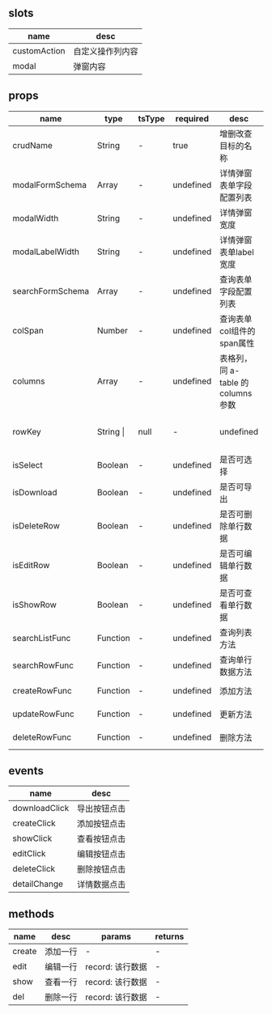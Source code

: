 ## slots

| name | desc |
| ---- | ---- |
| customAction | 自定义操作列内容 |
| modal | 弹窗内容 |

## props

| name | type | tsType | required | desc | default |
| ---- | ---- | ------ | -------- | ---- | ------- |
| crudName | String | - | true | 增删改查目标的名称 | '' |
| modalFormSchema | Array | - | undefined | 详情弹窗表单字段配置列表 | [] |
| modalWidth | String | - | undefined | 详情弹窗宽度 | '1200px' |
| modalLabelWidth | String | - | undefined | 详情弹窗表单label宽度 | '300px' |
| searchFormSchema | Array | - | undefined | 查询表单字段配置列表 | [] |
| colSpan | Number | - | undefined | 查询表单col组件的span属性 | 8 |
| columns | Array | - | undefined | 表格列，同 a-table 的 columns 参数 | [] |
| rowKey | String \|| null | - | undefined | 表格rowKey 同 a-table 的 rowKey 参数 | 'id' |
| isSelect | Boolean | - | undefined | 是否可选择 | false |
| isDownload | Boolean | - | undefined | 是否可导出 | false |
| isDeleteRow | Boolean | - | undefined | 是否可删除单行数据 | false |
| isEditRow | Boolean | - | undefined | 是否可编辑单行数据 | false |
| isShowRow | Boolean | - | undefined | 是否可查看单行数据 | false |
| searchListFunc | Function | - | undefined | 查询列表方法 | () => Promise.resolve() |
| searchRowFunc | Function | - | undefined | 查询单行数据方法 | () => Promise.resolve() |
| createRowFunc | Function | - | undefined | 添加方法 | () => Promise.resolve() |
| updateRowFunc | Function | - | undefined | 更新方法 | () => Promise.resolve() |
| deleteRowFunc | Function | - | undefined | 删除方法 | () => Promise.resolve() |

## events

| name | desc |
| ---- | ---- |
| downloadClick | 导出按钮点击 |
| createClick | 添加按钮点击 |
| showClick | 查看按钮点击 |
| editClick | 编辑按钮点击 |
| deleteClick | 删除按钮点击 |
| detailChange | 详情数据点击 |

## methods

| name | desc | params | returns |
| ---- | ---- | ------ | ------- |
| create | 添加一行 | - | - |
| edit | 编辑一行 | record: 该行数据 | - |
| show | 查看一行 | record: 该行数据 | - |
| del | 删除一行 | record: 该行数据 | - |
